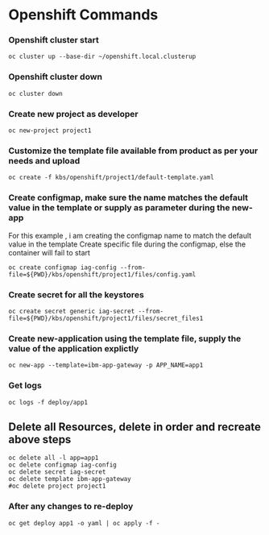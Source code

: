 # Openshift Commands

### Openshift cluster start 
`oc cluster up --base-dir ~/openshift.local.clusterup`

### Openshift cluster down 
`oc cluster down`
### Create new project as developer 
`oc new-project project1`

### Customize the template file available from product as per your needs and upload
`oc create -f kbs/openshift/project1/default-template.yaml`

### Create configmap, make sure the name matches the default value in the template or supply as parameter during the new-app 
For this example , i am creating the configmap name to match the default value in the template 
Create specific file during the configmap, else the container will fail to start 

`oc create configmap iag-config --from-file=${PWD}/kbs/openshift/project1/files/config.yaml`
### Create secret for all the keystores 
`oc create secret generic iag-secret --from-file=${PWD}/kbs/openshift/project1/files/secret_files1`

### Create new-application using the template file, supply the value of the application explictly 
`oc new-app --template=ibm-app-gateway -p APP_NAME=app1`

### Get logs 
`oc logs -f deploy/app1`

## Delete all Resources, delete in order and recreate above steps 
```
oc delete all -l app=app1
oc delete configmap iag-config
oc delete secret iag-secret
oc delete template ibm-app-gateway
#oc delete project project1
```

### After any changes to re-deploy 
`oc get deploy app1 -o yaml | oc apply -f -`

